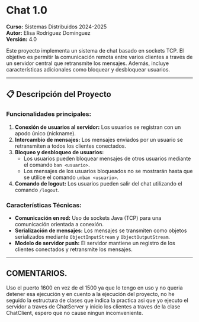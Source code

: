 # Chat 1.0

**Curso:** Sistemas Distribuidos 2024-2025  
**Autor:** Elisa Rodríguez Domínguez  
**Versión:** 4.0  

Este proyecto implementa un sistema de chat basado en sockets TCP. El objetivo es permitir la comunicación remota entre varios clientes a través de un servidor central que retransmite los mensajes. Además, incluye características adicionales como bloquear y desbloquear usuarios.

---

## 📋 Descripción del Proyecto

### Funcionalidades principales:
1. **Conexión de usuarios al servidor:** Los usuarios se registran con un apodo único (nickname).
2. **Intercambio de mensajes:** Los mensajes enviados por un usuario se retransmiten a todos los clientes conectados.
3. **Bloqueo y desbloqueo de usuarios:**
   - Los usuarios pueden bloquear mensajes de otros usuarios mediante el comando `ban <usuario>`.
   - Los mensajes de los usuarios bloqueados no se mostrarán hasta que se utilice el comando `unban <usuario>`.
4. **Comando de logout:** Los usuarios pueden salir del chat utilizando el comando `/logout`.

### Características Técnicas:
- **Comunicación en red:** Uso de sockets Java (TCP) para una comunicación orientada a conexión.
- **Serialización de mensajes:** Los mensajes se transmiten como objetos serializados mediante `ObjectInputStream` y `ObjectOutputStream`.
- **Modelo de servidor push:** El servidor mantiene un registro de los clientes conectados y retransmite los mensajes.

---

## COMENTARIOS.
Uso el puerto  1600 en vez de el 1500 ya que lo tengo en uso y no queria detener esa ejecución y en cuento a la ejecución del proyecto, no he seguido la estructura de clases que 
indica la practica asi que yo ejecuto el servidor a traves de ChatServer y inicio los clientes a traves de la clase ChatClient, espero que no cause ningun incomveniente.

